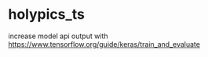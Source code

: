 # holypics_ts
increase model api output with https://www.tensorflow.org/guide/keras/train_and_evaluate

